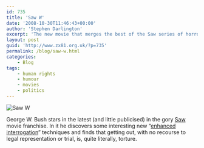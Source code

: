 ```yaml
---
id: 735
title: 'Saw W'
date: '2008-10-30T11:46:43+00:00'
author: 'Stephen Darlington'
excerpt: 'The new movie that merges the best of the Saw series of horror movies and George W Bush, not showing at your local multiplex.'
layout: post
guid: 'http://www.zx81.org.uk/?p=735'
permalink: /blog/saw-w.html
categories:
    - Blog
tags:
    - human rights
    - humour
    - movies
    - politics
---
```


![Saw W](https://i0.wp.com/www.zx81.org.uk/wp-content/uploads/2008/10/saw-w.jpg?resize=304%2C450 "Saw W")

George W. Bush stars in the latest (and little publicised) in the gory [Saw](http://www.imdb.com/title/tt1132626/) movie franchise. In it he discovers some interesting new “[enhanced interrogation](http://en.wikipedia.org/wiki/Enhanced_interrogation_techniques)” techniques and finds that getting out, with no recourse to legal representation or trial, is, quite literally, torture.